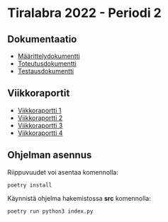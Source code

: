 # Tiralabra 2022 - Periodi 2

## Dokumentaatio

- [Määrittelydokumentti](https://github.com/maijams/tiralabra/blob/main/dokumentaatio/maarittelydokumentti.md)
- [Toteutusdokumentti](https://github.com/maijams/tiralabra/blob/main/dokumentaatio/toteutusdokumentti.md)
- [Testausdokumentti](https://github.com/maijams/tiralabra/blob/main/dokumentaatio/testausdokumentti.md)


## Viikkoraportit

- [Viikkoraportti 1](https://github.com/maijams/tiralabra/blob/main/dokumentaatio/viikkoraportit/viikko1.md)
- [Viikkoraportti 2](https://github.com/maijams/tiralabra/blob/main/dokumentaatio/viikkoraportit/viikko2.md)
- [Viikkoraportti 3](https://github.com/maijams/tiralabra/blob/main/dokumentaatio/viikkoraportit/viikko3.md)
- [Viikkoraportti 4](https://github.com/maijams/tiralabra/blob/main/dokumentaatio/viikkoraportit/viikko4.md)


## Ohjelman asennus 

Riippuvuudet voi asentaa komennolla:
```
poetry install
```
Käynnistä ohjelma hakemistossa **src** komennolla:
```
poetry run python3 index.py
```

